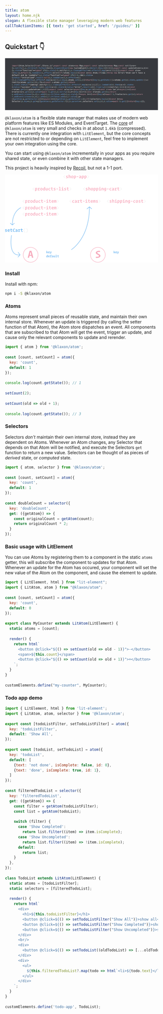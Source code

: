```yaml
---
title: atom
layout: home.njk
slogan: A flexible state manager leveraging modern web features
callToActionItems: [{ text: 'get started', href: '/guides/' }]
---
```


<script type="module" src="./components/wcd-snippet.js"></script>

## Quickstart 👇

![source code](./size.png)

`@klaxon/atom` is a flexible state manager that makes use of modern web platform features like ES Modules, and EventTarget. The [core](https://github.com/thepassle/atom/blob/master/src/core.js) of `@klaxon/atom` is very small and checks in at about `1.6kb` (compressed). There is currently one integration with `LitElement`, but the core concepts are not restricted to or depending on `LitElement`, feel free to implement your own integration using the core.

You can start using `@klaxon/atom` incrementally in your apps as you require shared state, or even combine it with other state managers.

This project is heavily inspired by [Recoil](https://recoiljs.org/), but not a 1-1 port.

<div id="graph">

![illustration of Atoms inner workins](./graph.svg)

</div>

### Install

Install with npm:

```bash
npm i -S @klaxon/atom
```

### Atoms

Atoms represent small pieces of reusable state, and maintain their own internal store. Whenever an update is triggered (by calling the setter function of that Atom), the Atom store dispatches an event. All components that are subscribed to that Atom will get the event, trigger an update, and cause only the relevant components to update and rerender.

```js
import { atom } from '@klaxon/atom';

const [count, setCount] = atom({
  key: 'count',
  default: 1
});

console.log(count.getState()); // 1

setCount(2);

setCount(old => old + 1);

console.log(count.getState()); // 3
```

### Selectors

Selectors _don't_ maintain their own internal store, instead they are dependent on Atoms. Whenever an Atom changes, any Selector that depends on that Atom will be notified, and execute the Selectors `get` function to return a new value. Selectors can be thought of as pieces of _derived_ state, or _computed_ state.

```js
import { atom, selector } from '@klaxon/atom';

const [count, setCount] = atom({
  key: 'count',
  default: 1
});

const doubleCount = selector({
  key: 'doubleCount',
  get: ({getAtom}) => {
    const originalCount = getAtom(count);
    return originalCount * 2;
  }
});
```

### Basic usage with LitElement

You can use Atoms by registering them to a component in the static `atoms` getter, this will subscribe the component to updates for that Atom. Whenever an update for the Atom has occured, your component will set the new value of the Atom on the component, and cause the element to update.

<wcd-snippet class="landing-page" data-id="4jOEMPDsdljAVmAmoQSJ">

  ```js
  import { LitElement, html } from "lit-element";
  import { LitAtom, atom } from "@klaxon/atom";

  const [count, setCount] = atom({
    key: 'count',
    default: 0
  });

  export class MyCounter extends LitAtom(LitElement) {
    static atoms = [count];

    render() {
      return html`
        <button @click="${() => setCount(old => old - 1)}">-</button>
        <span>${this.count}</span>
        <button @click="${() => setCount(old => old + 1)}">+</button>
      `;
    }
  }

  customElements.define("my-counter", MyCounter);
  ```

</wcd-snippet>

### Todo app demo

<wcd-snippet class="landing-page" data-id="e530K7dhKDxqpoocCOu5">

  ```js
  import { LitElement, html } from 'lit-element';
  import { LitAtom, atom, selector } from '@klaxon/atom';

  export const [todoListFilter, setTodoListFilter] = atom({
    key: 'todoListFilter',
    default: 'Show All',
  });

  export const [todoList, setTodoList] = atom({
    key: 'todoList',
    default: [
      {text: 'not done', isComplete: false, id: 0},
      {text: 'done', isComplete: true, id: 1},
    ]
  });

  const filteredTodoList = selector({
    key: 'filteredTodoList',
    get: ({getAtom}) => {
      const filter = getAtom(todoListFilter);
      const list = getAtom(todoList);

      switch (filter) {
        case 'Show Completed':
          return list.filter((item) => item.isComplete);
        case 'Show Uncompleted':
          return list.filter((item) => !item.isComplete);
        default:
          return list;
      }
    },
  });

  class TodoList extends LitAtom(LitElement) {
    static atoms = [todoListFilter];
    static selectors = [filteredTodoList];

    render() {
      return html`
        <div>
          <h1>${this.todoListFilter}</h1>
          <button @click=${() => setTodoListFilter("Show All")}>show all</button>
          <button @click=${() => setTodoListFilter("Show Completed")}>show completed</button>
          <button @click=${() => setTodoListFilter("Show Uncompleted")}>show uncompleted</button>
        </div>
        <br/>
        <div>
          <button @click=${() => setTodoList((oldTodoList) => [...oldTodoList, {text: 'New todo', isComplete: false, id: 1}])}>add</button>
        </div>
        <div>
          <ul>
            ${this.filteredTodoList?.map(todo => html`<li>${todo.text}</li>`)}
          </ul>
        </div>
      `;
    }
  }

  customElements.define('todo-app', TodoList);
  ```

</wcd-snippet>